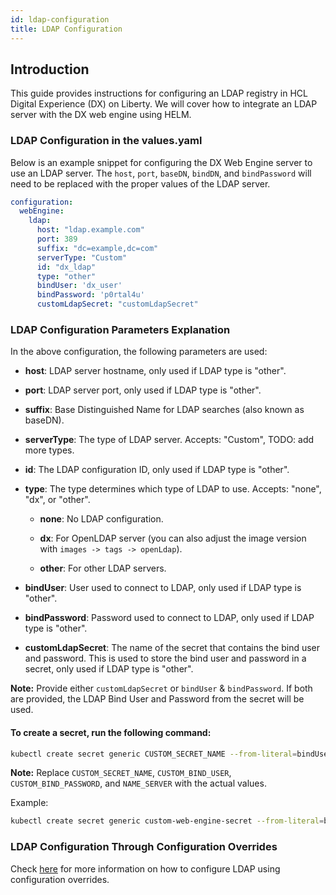 ```yaml
---
id: ldap-configuration
title: LDAP Configuration
---
```


## Introduction

This guide provides instructions for configuring an LDAP registry in HCL Digital Experience (DX) on Liberty. We will cover how to integrate an LDAP server with the DX web engine using HELM.

### LDAP Configuration in the values.yaml
Below is an example snippet for configuring the DX Web Engine server to use an LDAP server. The `host`, `port`, `baseDN`, `bindDN`, and `bindPassword` will need to be replaced with the proper values of the LDAP server.
```yaml
configuration:
  webEngine:
    ldap: 
      host: "ldap.example.com"
      port: 389
      suffix: "dc=example,dc=com"
      serverType: "Custom"
      id: "dx_ldap"
      type: "other"
      bindUser: 'dx_user'
      bindPassword: 'p0rtal4u'
      customLdapSecret: "customLdapSecret"
```

### LDAP Configuration Parameters Explanation

In the above configuration, the following parameters are used:

- **host**: LDAP server hostname, only used if LDAP type is "other".

- **port**: LDAP server port, only used if LDAP type is "other".

- **suffix**: Base Distinguished Name for LDAP searches (also known as baseDN).

- **serverType**: The type of LDAP server. Accepts: "Custom", TODO: add more types.

- **id**: The LDAP configuration ID, only used if LDAP type is "other".

- **type**: The type determines which type of LDAP to use. Accepts: "none", "dx", or "other".

  - **none**: No LDAP configuration.

  - **dx**: For OpenLDAP server (you can also adjust the image version with `images -> tags -> openLdap`).

  - **other**: For other LDAP servers.

- **bindUser**: User used to connect to LDAP, only used if LDAP type is "other".

- **bindPassword**: Password used to connect to LDAP, only used if LDAP type is "other".

- **customLdapSecret**: The name of the secret that contains the bind user and password. This is used to store the bind user and password in a secret, only used if LDAP type is "other".

**Note:** Provide either `customLdapSecret` or `bindUser` & `bindPassword`. If both are provided, the LDAP Bind User and Password from the secret will be used.

#### To create a secret, run the following command:
```sh
kubectl create secret generic CUSTOM_SECRET_NAME --from-literal=bindUser=CUSTOM_BIND_USER --from-literal=bindPassword=CUSTOM_BIND_PASSWORD --namespace=NAME_SERVER
```
**Note:** Replace `CUSTOM_SECRET_NAME`, `CUSTOM_BIND_USER`, `CUSTOM_BIND_PASSWORD`, and `NAME_SERVER` with the actual values.

Example:
```sh
kubectl create secret generic custom-web-engine-secret --from-literal=bindUser=dx_user --from-literal=bindPassword=p0rtal4u --namespace=dxns
```

### LDAP Configuration Through Configuration Overrides
Check [here](configuration-changes-using-overrides.md) for more information on how to configure LDAP using configuration overrides.
